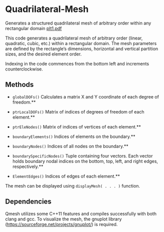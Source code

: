 # Quadrilateral-Mesh
Generates a structured quadrilateral mesh of arbitrary order within any rectangular domain
[plt1.pdf](https://github.com/user-attachments/files/18544798/plt1.pdf)

This code generates a quadrilateral mesh of arbitrary order (linear, quadratic, cubic, etc.) within a rectangular domain. The mesh parameters are defined by the rectangle’s dimensions, horizontal and vertical partition sizes, and the desired element order.

Indexing in the code commences from the bottom left and increments counterclockwise.
## Methods
* `globalDOFs()` Calculates a matrix X and Y coordinate of each degree of freedom.**

* `ptrLocalDOFs()` Matrix of indices of degrees of freedom of each element.**

* `ptrEleNodes()` Matrix of indices of vertices of each element.**

* `boundaryElements()` Indices of elements on the boundary.**

* `boundaryNodes()` Indices of all nodes on the boundary.**

* `boundarySpecificNodes()` Tuple containing four vectors. Each vector holds boundary nodal indices on the bottom, top, left, and right edges, respectively.**

* `ElementEdges()` Indices of edges of each element.**


The mesh can be displayed using 
`
displayMesh( . . . )
`
function. 

## Dependencies
Qmesh utilizes some C++11 features and compiles successfully with both clang and gcc. To visualize the mesh, the gnuplot library (https://sourceforge.net/projects/gnuplot/) is required.

